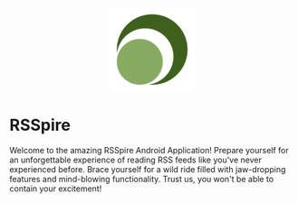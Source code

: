 <p align="center">
	<img src="./logo.png" alt="RSSpire" width="150px" height="150px">
</p>

# RSSpire

Welcome to the amazing RSSpire Android Application! Prepare yourself for an unforgettable experience of reading RSS feeds like you've never experienced before. Brace yourself for a wild ride filled with jaw-dropping features and mind-blowing functionality. Trust us, you won't be able to contain your excitement!